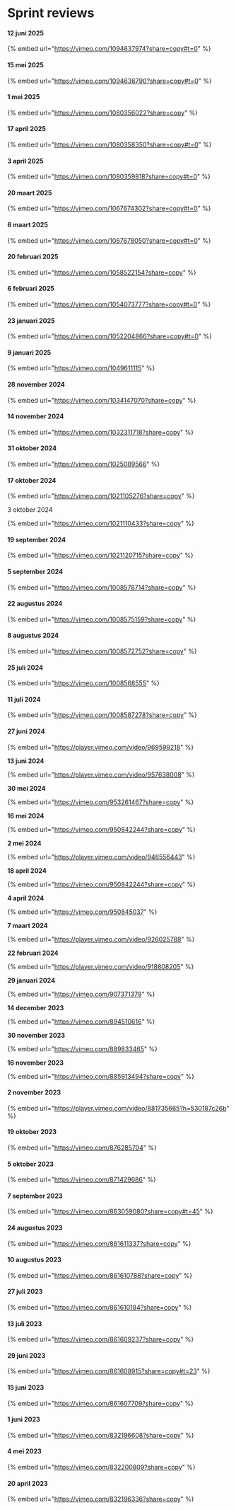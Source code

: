 # Sprint reviews

#### 12 juni 2025

{% embed url="https://vimeo.com/1094637974?share=copy#t=0" %}

#### 15 mei 2025

{% embed url="https://vimeo.com/1094636790?share=copy#t=0" %}

#### 1 mei 2025

{% embed url="https://vimeo.com/1080356022?share=copy" %}

#### 17 april 2025

{% embed url="https://vimeo.com/1080358350?share=copy#t=0" %}

#### 3 april 2025

{% embed url="https://vimeo.com/1080359818?share=copy#t=0" %}

#### 20 maart 2025

{% embed url="https://vimeo.com/1067674302?share=copy#t=0" %}

#### 6 maart 2025

{% embed url="https://vimeo.com/1067678050?share=copy#t=0" %}

#### 20 februari 2025

{% embed url="https://vimeo.com/1058522154?share=copy" %}

#### 6 februari 2025

{% embed url="https://vimeo.com/1054073777?share=copy#t=0" %}

#### 23 januari 2025

{% embed url="https://vimeo.com/1052204866?share=copy#t=0" %}



#### 9 januari 2025

{% embed url="https://vimeo.com/1049611115" %}

#### 28 november 2024

{% embed url="https://vimeo.com/1034147070?share=copy" %}

#### 14 november 2024

{% embed url="https://vimeo.com/1032311718?share=copy" %}

#### 31 oktober 2024

{% embed url="https://vimeo.com/1025089566" %}

#### 17 oktober 2024

{% embed url="https://vimeo.com/1021105276?share=copy" %}

3 oktober 2024

{% embed url="https://vimeo.com/1021110433?share=copy" %}

#### 19 september 2024

{% embed url="https://vimeo.com/1021120715?share=copy" %}

#### 5 september 2024

{% embed url="https://vimeo.com/1008578714?share=copy" %}

#### 22 augustus 2024

{% embed url="https://vimeo.com/1008575159?share=copy" %}

#### 8 augustus 2024

{% embed url="https://vimeo.com/1008572752?share=copy" %}

#### 25 juli 2024

{% embed url="https://vimeo.com/1008568555" %}

#### 11 juli 2024

{% embed url="https://vimeo.com/1008587278?share=copy" %}

#### 27 juni 2024

{% embed url="https://player.vimeo.com/video/969599218" %}

**13 juni 2024**

{% embed url="https://player.vimeo.com/video/957638008" %}

**30 mei 2024**

{% embed url="https://vimeo.com/953261467?share=copy" %}

**16 mei 2024**

{% embed url="https://vimeo.com/950842244?share=copy" %}

**2 mei 2024**

{% embed url="https://player.vimeo.com/video/946556443" %}

**18 april 2024**

{% embed url="https://vimeo.com/950842244?share=copy" %}

**4 april 2024**

{% embed url="https://vimeo.com/950845037" %}

**7 maart 2024**

{% embed url="https://player.vimeo.com/video/926025788" %}

**22 februari 2024**

{% embed url="https://player.vimeo.com/video/918808205" %}

**29 januari 2024**

{% embed url="https://vimeo.com/907371379" %}

**14 december 2023**

{% embed url="https://vimeo.com/894510616" %}

**30 november 2023**

{% embed url="https://vimeo.com/889833465" %}

**16 november 2023**

{% embed url="https://vimeo.com/885913494?share=copy" %}

#### 2 november 2023

{% embed url="https://player.vimeo.com/video/881735665?h=530187c26b" %}

#### 19 oktober 2023

{% embed url="https://vimeo.com/876285704" %}

#### 5 oktober 2023

{% embed url="https://vimeo.com/871429686" %}

#### 7 september 2023

{% embed url="https://vimeo.com/863059080?share=copy#t=45" %}

#### 24 **augustus 2023**

{% embed url="https://vimeo.com/861611337?share=copy" %}

#### **10 augustus 2023**

{% embed url="https://vimeo.com/861610788?share=copy" %}

#### 27 juli 2023

{% embed url="https://vimeo.com/861610184?share=copy" %}

#### 13 juli 2023

{% embed url="https://vimeo.com/861609237?share=copy" %}

#### 29 juni 2023

{% embed url="https://vimeo.com/861608915?share=copy#t=23" %}

#### 15 juni 2023

{% embed url="https://vimeo.com/861607709?share=copy" %}

#### 1 juni 2023

{% embed url="https://vimeo.com/832196608?share=copy" %}

#### 4 mei 2023

{% embed url="https://vimeo.com/832200809?share=copy" %}

#### 20 april 2023

{% embed url="https://vimeo.com/832196336?share=copy" %}
